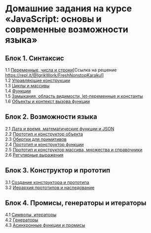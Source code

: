 # Домашние задания на курсе «JavaScript: основы и современныe возможности языка»

## Блок 1. Синтаксис
1.1 [Переменные, числа и строки](variables/)[Ссылка на решение https://repl.it/@IgrikWork/FreshNonstopKarakul]  
1.2 [Управляющие конструкции](control-structures/)  
1.3 [Циклы и массивы](cycles/)  
1.4 [Функции](functions/)  
1.5 [Замыкания, область видимости, let-переменные и константы](closures/)  
1.6 [Объекты и контекст вызова функции](objects/)  

## Блок 2. Возможности языка
2.1 [Дата и время, математические функции и JSON](math-date-json/)  
2.2 [Прототип и конструктор объекта](object-prototype/)  
2.3 [Обертки для примитивов](string-prototype/)  
2.4 [Прототип и конструктор функции](function-prototype/)  
2.5 [Прототип и конструктор массива, множества и справочники](array-prototype/)  
2.6 [Регулярные выражения](2.6-regexp/)  

## Блок 3. Конструктор и прототип
3.1 [Создание конструктора и прототипа](class/)  
3.2 [Иерархия прототипов и наследование](extends/)  

## Блок 4. Промисы, генераторы и итераторы
4.1 [Символы, итераторы](symbol-iterator/)  
4.2 [Генераторы](generators/)  
4.3 [Асинхронные функции и промисы](promises/)  

